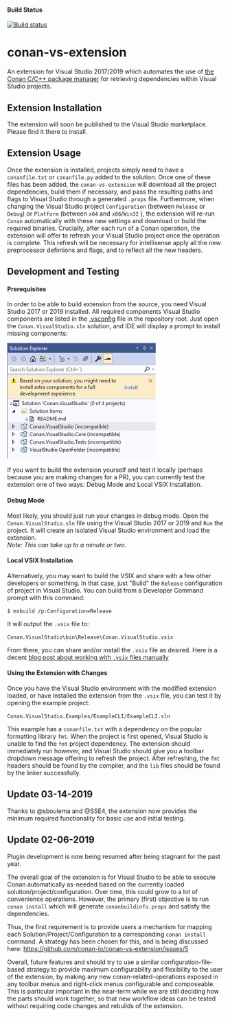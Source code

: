 #### Build Status
[![Build status](https://ci.appveyor.com/api/projects/status/8ddamkckmfgu618o/branch/master?svg=true)](https://ci.appveyor.com/project/ConanOrgCI/conan-vs-extension/branch/master)

conan-vs-extension
==================

An extension for Visual Studio 2017/2019 which automates the use of [the Conan C/C++ package manager](https://conan.io/) for retrieving dependencies within Visual Studio projects.  

Extension Installation
-----------------------
The extension will soon be published to the Visual Studio marketplace. Please find it there to install. 

Extension Usage
-----------------------
Once the extension is installed, projects simply need to have a `conanfile.txt` or `conanfile.py` added to the solution.  Once one of these files has been added, the `conan-vs-extension` will download all the project dependencies, build them if necessary, and pass the resulting paths and flags to Visual Studio through a generated `.props` file. Furthermore, when changing the Visual Studio project `Configuration` (between `Release` or `Debug`) or `Platform` (between `x64` and `x86`/`Win32` ), the extension will re-run `Conan` automatically with these new settings and download or build the required binaries.  Crucially, after each run of a Conan operation, the extension will offer to refresh your Visual Studio project once the operation is complete.  This refresh will be necessary for intellisense apply all the new preprocessor defintions and flags, and to reflect all the new headers.  

Development and Testing
-----------------------  

#### Prerequisites

In order to be able to build extension from the source, you need Visual Studio 2017 or 2019 installed. All required components Visual Studio components are listed in the [.vsconfig](https://devblogs.microsoft.com/setup/configure-visual-studio-across-your-organization-with-vsconfig/#) file in the repository root. Just open the `Conan.VisualStudio.sln` solution, and IDE will display a prompt to install missing components:

![vsconfig](docs/images/vsconfig.png)

If you want to build the extension yourself and test it locally (perhaps because you are making changes for a PR), you can currently test the extension one of two ways:  Debug Mode and Local VSIX Installation.

#### Debug Mode  
Most likely, you should just run your changes in debug mode.  Open the `Conan.VisualStudio.sln` file using the Visual Studio 2017 or 2019 and  `Run` the project. It will create an isolated Visual Studio environment and load the extension.  
*Note: This can take up to a minute or two.*

#### Local VSIX Installation  
Alternatively, you may want to build the VSIX and share with a few other developers or something.  In that case, just "Build" the `Release` configuration of project in Visual Studio.  You can build from a Developer Command prompt with this command: 

	$ msbuild /p:Configuration=Release


It will output the `.vsix` file to:  

	Conan.VisualStudio\bin\Release\Conan.VisualStudio.vsix
	
From there, you can share and/or install the `.vsix` file as desired. Here is a decent [blog post about working with `.vsix` files manually](https://weblog.west-wind.com/posts/2016/Mar/01/Registering-and-Unregistering-a-VSIX-Extension-from-the-Command-Line#Installing)

#### Using the Extension with Changes

Once you have the Visual Studio environment with the modified extension loaded, or have installed the extension from the `.vsix` file, you can test it by opening the example project:

	Conan.VisualStudio.Examples/ExampleCLI/ExampleCLI.sln

This example has a `conanfile.txt` with a dependency on the popular formatting library `fmt`.  When the project is first opened, Visual Studio is unable to find the `fmt` project dependency.  The extension should immediately run however, and Visual Studio should give you a toolbar dropdown message offering to refresh the project.  After refreshing, the `fmt` headers should be found by the compiler, and the `lib` files should be found by the linker successfully.  


Update 03-14-2019
------------------
Thanks to @sboulema and @SSE4, the extension now provides the minimum required functionality for basic use and initial testing. 

Update 02-06-2019
------------------
Plugin development is now being resumed after being stagnant for the past year. 

The overall goal of the extension is for Visual Studio to be able to execute Conan automatically as-needed based on the currently loaded solution/project/configuration.  Over time, this could grow to a lot of convenience operations.  However, the primary (first) objective is to run `conan install` which will generate `conanbuildinfo.props` and satisfy the dependencies. 

Thus, the first requirement is to provide users a mechanism for mapping each Solution/Project/Configuration to a corresponding `conan install` command. A strategy has been chosen for this, and is being discussed here: https://github.com/conan-io/conan-vs-extension/issues/5

Overall, future features and should try to use a similar configuration-file-based strategy to provide maximum configurability and flexibility to the user of the extension, by making any new conan-related-operations exposed in any toolbar menus and right-click menus configurable and composeable.  This is particular important in the near-term while we are still deciding how the parts should work together, so that new workflow ideas can be tested without requiring code changes and rebuilds of the extension. 


